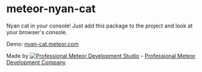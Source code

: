 # meteor-nyan-cat

Nyan cat in your console! Just add this package to the project and look at your browser's console.

Demo: [nyan-cat.meteor.com](http://nyan-cat.meteor.com/)

Made by [![Professional Meteor Development Studio](http://s30.postimg.org/jfno1g71p/jss_xs.png)](http://jssolutionsdev.com) - [Professional Meteor Development Company](http://jssolutionsdev.com)
